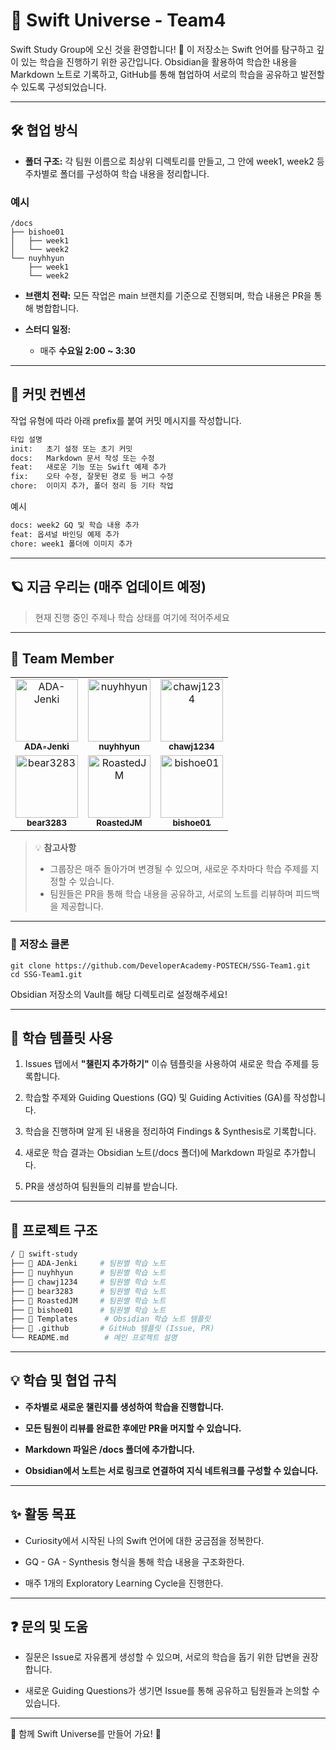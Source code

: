 # **🌱 Swift Universe - Team4**

  

Swift Study Group에 오신 것을 환영합니다! 🤗
이 저장소는 Swift 언어를 탐구하고 깊이 있는 학습을 진행하기 위한 공간입니다.
Obsidian을 활용하여 학습한 내용을 Markdown 노트로 기록하고, GitHub를 통해 협업하여 서로의 학습을 공유하고 발전할 수 있도록 구성되었습니다.

---

## **🛠️ 협업 방식**

- **폴더 구조:** 각 팀원 이름으로 최상위 디렉토리를 만들고, 그 안에 week1, week2 등 주차별로 폴더를 구성하여 학습 내용을 정리합니다.
    
### 예시
```
/docs
├── bishoe01
│   ├── week1
│   └── week2
└── nuyhhyun
    ├── week1
    └── week2
```

- **브랜치 전략:** 모든 작업은 main 브랜치를 기준으로 진행되며, 학습 내용은 PR을 통해 병합합니다.
    
    
- **스터디 일정:**
    
    - 매주 **수요일 2:00 ~ 3:30**
    

---

## 🔧 커밋 컨벤션

작업 유형에 따라 아래 prefix를 붙여 커밋 메시지를 작성합니다.
```bash
타입 설명
init:	초기 설정 또는 초기 커밋
docs:	Markdown 문서 작성 또는 수정
feat:	새로운 기능 또는 Swift 예제 추가
fix:	오타 수정, 잘못된 경로 등 버그 수정
chore:	이미지 추가, 폴더 정리 등 기타 작업
```

예시

```bash
docs: week2 GQ 및 학습 내용 추가  
feat: 옵셔널 바인딩 예제 추가  
chore: week1 폴더에 이미지 추가
```

---

## **🪐 지금 우리는 (매주 업데이트 예정)**

  

> 현재 진행 중인 주제나 학습 상태를 여기에 적어주세요

---

## **👥 Team Member**

<table>
  <tr>
    <td align="center">
      <a href="https://github.com/ADA-Jenki">
        <img src="https://github.com/ADA-Jenki.png" width="100px;" alt="ADA-Jenki"/>
        <br />
        <sub><b>ADA-Jenki</b></sub>
      </a>
    </td>
    <td align="center">
      <a href="https://github.com/nuyhhyun">
        <img src="https://github.com/nuyhhyun.png" width="100px;" alt="nuyhhyun"/>
        <br />
        <sub><b>nuyhhyun</b></sub>
      </a>
    </td>
    <td align="center">
      <a href="https://github.com/chawj1234">
        <img src="https://github.com/chawj1234.png" width="100px;" alt="chawj1234"/>
        <br />
        <sub><b>chawj1234</b></sub>
      </a>
    </td>
  </tr>
  <tr>
    <td align="center">
      <a href="https://github.com/bear3283">
        <img src="https://github.com/bear3283.png" width="100px;" alt="bear3283"/>
        <br />
        <sub><b>bear3283</b></sub>
      </a>
    </td>
    <td align="center">
      <a href="https://github.com/RoastedJM">
        <img src="https://github.com/RoastedJM.png" width="100px;" alt="RoastedJM"/>
        <br />
        <sub><b>RoastedJM</b></sub>
      </a>
    </td>
    <td align="center">
      <a href="https://github.com/bishoe01">
        <img src="https://github.com/bishoe01.png" width="100px;" alt="bishoe01"/>
        <br />
        <sub><b>bishoe01</b></sub>
      </a>
    </td>
  </tr>
</table>

> 💡 **참고사항**
> - 그룹장은 매주 돌아가며 변경될 수 있으며, 새로운 주차마다 학습 주제를 지정할 수 있습니다.
> - 팀원들은 PR을 통해 학습 내용을 공유하고, 서로의 노트를 리뷰하며 피드백을 제공합니다.

---
  

### **📌 저장소 클론**

```
git clone https://github.com/DeveloperAcademy-POSTECH/SSG-Team1.git
cd SSG-Team1.git
```

Obsidian 저장소의 Vault를 해당 디렉토리로 설정해주세요!

---

## **🌱 학습 템플릿 사용**

1. Issues 탭에서 **"챌린지 추가하기"** 이슈 템플릿을 사용하여 새로운 학습 주제를 등록합니다.
    
2. 학습할 주제와 Guiding Questions (GQ) 및 Guiding Activities (GA)를 작성합니다.
    
3. 학습을 진행하며 알게 된 내용을 정리하여 Findings & Synthesis로 기록합니다.
    
4. 새로운 학습 결과는 Obsidian 노트(/docs 폴더)에 Markdown 파일로 추가합니다.
    
5. PR을 생성하여 팀원들의 리뷰를 받습니다.
    

---

## **📂 프로젝트 구조**

```bash
/ 📁 swift-study
├── 📁 ADA-Jenki     # 팀원별 학습 노트
├── 📁 nuyhhyun      # 팀원별 학습 노트
├── 📁 chawj1234     # 팀원별 학습 노트
├── 📁 bear3283      # 팀원별 학습 노트
├── 📁 RoastedJM     # 팀원별 학습 노트
├── 📁 bishoe01      # 팀원별 학습 노트
├── 📁 Templates      # Obsidian 학습 노트 템플릿
├── 📁 .github       # GitHub 템플릿 (Issue, PR)
└── README.md        # 메인 프로젝트 설명
```

---

## **💡 학습 및 협업 규칙**

- **주차별로 새로운 챌린지를 생성하여 학습을 진행합니다.**
    
- **모든 팀원이 리뷰를 완료한 후에만 PR을 머지할 수 있습니다.**
    
- **Markdown 파일은 /docs 폴더에 추가합니다.**
    
- **Obsidian에서 노트는 서로 링크로 연결하여 지식 네트워크를 구성할 수 있습니다.**
    

---

## **✨ 활동 목표**

- Curiosity에서 시작된 나의 Swift 언어에 대한 궁금점을 정복한다.
    
- GQ - GA - Synthesis 형식을 통해 학습 내용을 구조화한다.
    
- 매주 1개의 Exploratory Learning Cycle을 진행한다.
    

---

## **❓ 문의 및 도움**

- 질문은 Issue로 자유롭게 생성할 수 있으며, 서로의 학습을 돕기 위한 답변을 권장합니다.
    
- 새로운 Guiding Questions가 생기면 Issue를 통해 공유하고 팀원들과 논의할 수 있습니다.
    

---

🚀 함께 Swift Universe를 만들어 가요! 🌌
